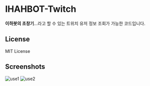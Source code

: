 # IHAHBOT-Twitch
**이하봇의 초창기**...라고 할 수 있는
트위치 유저 정보 조회가 가능한 코드입니다.

## License
MIT License

## Screenshots
![use1](https://github.com/IAMIHAH/ihb/blob/main/Use_Jacob.png?raw=true)
![use2](https://github.com/IAMIHAH/ihb/blob/main/Use_dlgksla.png?raw=true)

